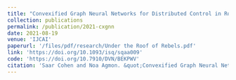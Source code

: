 ```yaml
---
title: "Convexified Graph Neural Networks for Distributed Control in Robotic Swarms"
collection: publications
permalink: /publication/2021-cxgnn
date: 2021-08-19
venue: 'IJCAI'
paperurl: '/files/pdf/research/Under the Roof of Rebels.pdf'
link: 'https://doi.org/10.1093/isq/sqaa009'
code: 'https://doi.org/10.7910/DVN/BEKPWV'
citation: 'Saar Cohen and Noa Agmon. &quot;Convexified Graph Neural Networks for Distributed Control in Robotic Swarms.&quot; <i> In IJCAI ’21: Proceedings of the international Joint Conference on Artificial Intelligence <\i>, 2021.'
---
```

